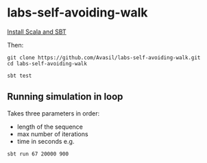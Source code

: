 # labs-self-avoiding-walk

[Install Scala and SBT](https://www.scala-lang.org/download/)

Then:

```
git clone https://github.com/Avasil/labs-self-avoiding-walk.git
cd labs-self-avoiding-walk

sbt test
```

## Running simulation in loop

Takes three parameters in order:
- length of the sequence
- max number of iterations
- time in seconds
e.g.

```
sbt run 67 20000 900
```